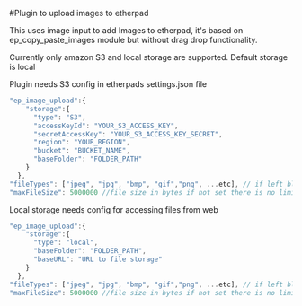 #Plugin to upload images to etherpad

This uses image input to add Images to etherpad, it's based on ep_copy_paste_images module but without drag drop functionality.

Currently only amazon S3 and local storage are supported.
Default storage is local

Plugin needs S3 config in etherpads settings.json file
``` javascript
"ep_image_upload":{
    "storage":{
      "type": "S3",
      "accessKeyId": "YOUR_S3_ACCESS_KEY",
      "secretAccessKey": "YOUR_S3_ACCESS_KEY_SECRET",
      "region": "YOUR_REGION",
      "bucket": "BUCKET_NAME",
      "baseFolder": "FOLDER_PATH"
    }
  },
"fileTypes": ["jpeg", "jpg", "bmp", "gif","png", ...etc], // if left blank file mime-type is checked to match image.*
"maxFileSize": 5000000 //file size in bytes if not set there is no limit
```
Local storage needs config for accessing files from web

``` javascript
"ep_image_upload":{
    "storage":{
      "type": "local",
      "baseFolder": "FOLDER_PATH",
      "baseURL": "URL to file storage"
    }
  },
"fileTypes": ["jpeg", "jpg", "bmp", "gif","png", ...etc], // if left blank file mime-type is checked to match image.*
"maxFileSize": 5000000 //file size in bytes if not set there is no limit
```